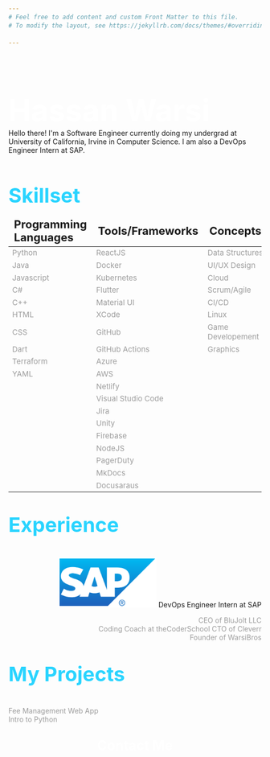 ```yaml
---
# Feel free to add content and custom Front Matter to this file.
# To modify the layout, see https://jekyllrb.com/docs/themes/#overriding-theme-defaults

---
```

<style>
p {
    color:#9c9c9c;
}
</style>
<br>
<p style="font-size:45pt;color:white;font-weight:bold;padding-bottom:0px;margin-bottom:1px">Hassan Warsi</p>
Hello there! I'm a Software Engineer currently doing my undergrad at University of California, Irvine in Computer Science.  I am also a DevOps Engineer Intern at SAP.
<br><br>
<p style="font-size:30pt;color:#29d4ff;font-weight:bold;padding-bottom:0px;margin-bottom:1px">Skillset</p>

<style scoped>
table {
}
th {
    text-align: left;
    font-size: 22px;
}
td {
    font-size: 15px;
    color: #9c9c9c;
}
table, td, th {
        border: 0px solid black;
        }
</style>

|Programming Languages | Tools/Frameworks | Concepts |
|------------|-----------|-------------|
| Python | ReactJS| Data Structures |
|Java  | Docker|  UI/UX Design |
|Javascript| Kubernetes| Cloud |
|C#| Flutter| Scrum/Agile |
|C++| Material UI| CI/CD |
|HTML| XCode| Linux |
|CSS| GitHub |  Game Developement |
|Dart| GitHub Actions | Graphics |
|Terraform| Azure | |
|YAML|AWS | |
|    | Netlify | |
|    | Visual Studio Code |    |
|    | Jira |    |
|    | Unity |    |
|    | Firebase |    |
|    | NodeJS |    |
|    | PagerDuty |    |
|    | MkDocs |    |
|    | Docusaraus |    |



<p style="font-size:30pt;color:#29d4ff;font-weight:bold">Experience</p>

<div align="right">

<div display="flex">
<img src="sap.png" alt="SAP Logo" height="100"/> DevOps Engineer Intern at SAP<br/>
</div>

CEO of BluJolt LLC<br/>
Coding Coach at theCoderSchool
CTO of Cleverr<br/>
Founder of WarsiBros<br/> 

</div>

<p style="font-size:30pt;color:#29d4ff;font-weight:bold">My Projects</p>

Fee Management Web App<br/>
Intro to Python


<p style="font-size:20pt;color:white;font-weight:bold;text-align:center">Contact Me</p>







